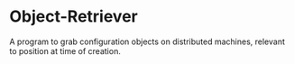 # Object-Retriever
A program to grab configuration objects on distributed machines, relevant to position at time of creation. 
